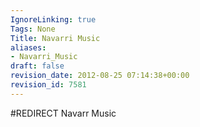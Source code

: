 ```yaml
---
IgnoreLinking: true
Tags: None
Title: Navarri Music
aliases:
- Navarri_Music
draft: false
revision_date: 2012-08-25 07:14:38+00:00
revision_id: 7581
---
```


#REDIRECT Navarr Music